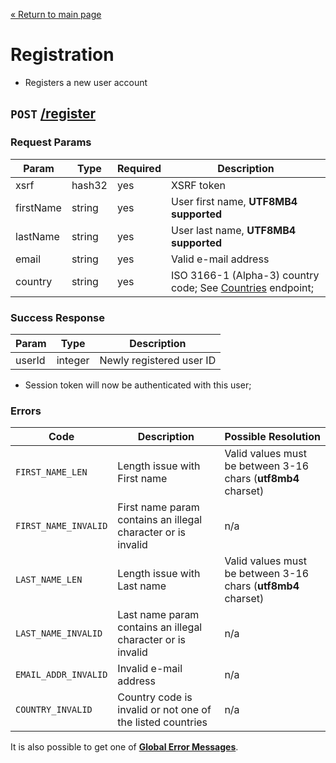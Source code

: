 [&laquo; Return to main page](../README.md)

# Registration

* Registers a new user account

## `POST` [/register]()

### Request Params

Param | Type | Required | Description
--- | --- | --- | ---
xsrf | hash32 | yes | XSRF token
firstName | string | yes | User first name,  **UTF8MB4 supported**
lastName | string | yes | User last name,  **UTF8MB4 supported**
email | string | yes | Valid e-mail address
country | string | yes | ISO 3166-1 (Alpha-3) country code; See [Countries](COUNTRIES.md) endpoint;

### Success Response

Param | Type |  Description
--- | --- | --- 
userId | integer | Newly registered user ID

* Session token will now be authenticated with this user;

### Errors

Code | Description| Possible Resolution
--- | --- | ---
`FIRST_NAME_LEN` | Length issue with First name | Valid values must be between 3-16 chars (**utf8mb4** charset)
`FIRST_NAME_INVALID` | First name param contains an illegal character or is invalid | n/a
`LAST_NAME_LEN` | Length issue with Last name | Valid values must be between 3-16 chars (**utf8mb4** charset)
`LAST_NAME_INVALID` | Last name param contains an illegal character or is invalid | n/a
`EMAIL_ADDR_INVALID` | Invalid e-mail address | n/a
`COUNTRY_INVALID` | Country code is invalid or not one of the listed countries | n/a

It is also possible to get one of [**Global Error Messages**](../README.md#global-error-messages).